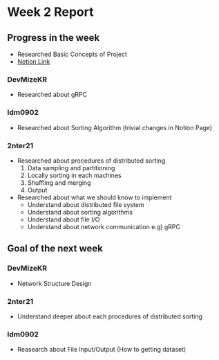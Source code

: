 # Week 2 Report

## Progress in the week
 * Researched Basic Concepts of Project
 * [Notion Link](https://www.notion.so/SD-Project-124f77d7c97e8011a6cbef480b7c2a03)

### DevMizeKR
 * Researched about gRPC
### ldm0902
 * Researched about Sorting Algorithm (trivial changes in Notion Page)
### 2nter21
 * Researched about procedures of distributed sorting
    1. Data sampling and partitioning
    2. Locally sorting in each machines
    3. Shuffling and merging
    4. Output
 * Researched about what we should know to implement
   * Understand about distributed file system
   * Understand about sorting algorithms
   * Understand about file I/O
   * Understand about network communication e.g) gRPC

## Goal of the next week
### DevMizeKR
 * Network Structure Design
### 2nter21
 * Understand deeper about each procedures of distributed sorting
### ldm0902
 * Reasearch about File Input/Output (How to getting dataset)
